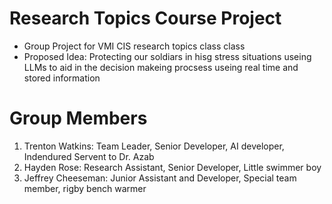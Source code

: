 # Research Topics Course Project
- Group Project for VMI CIS research topics class class
- Proposed Idea: Protecting our soldiars in hisg stress situations useing LLMs to aid in the decision makeing procsess useing real time and stored information 
# Group Members 
1. Trenton Watkins: Team Leader, Senior Developer, AI developer, Indendured Servent to Dr. Azab
2. Hayden Rose: Research Assistant, Senior Developer, Little swimmer boy
3. Jeffrey Cheeseman: Junior Assistant and Developer, Special team member, rigby bench warmer
